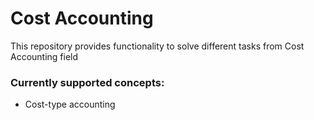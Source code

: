# Cost Accounting
This repository provides functionality to solve different tasks from Cost Accounting field

### Currently supported concepts:
* Cost-type accounting